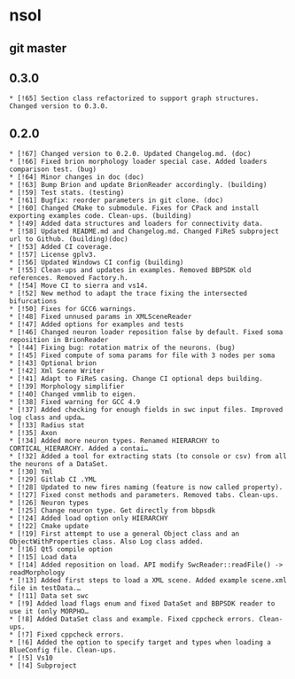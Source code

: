 # nsol

## git master

## 0.3.0

	* [!65] Section class refactorized to support graph structures. Changed version to 0.3.0.

## 0.2.0

	* [!67] Changed version to 0.2.0. Updated Changelog.md. (doc)
	* [!66] Fixed brion morphology loader special case. Added loaders comparison test. (bug)
	* [!64] Minor changes in doc (doc)
	* [!63] Bump Brion and update BrionReader accordingly. (building)
	* [!59] Test stats. (testing)
	* [!61] Bugfix: reorder parameters in git clone. (doc)
	* [!60] Changed CMake to submodule. Fixes for CPack and install exporting examples code. Clean-ups. (building)
	* [!49] Added data structures and loaders for connectivity data.
	* [!58] Updated README.md and Changelog.md. Changed FiReS subproject url to Github. (building)(doc)
	* [!53] Added CI coverage.
	* [!57] License gplv3.
	* [!56] Updated Windows CI config (building)
	* [!55] Clean-ups and updates in examples. Removed BBPSDK old references. Removed Factory.h.
	* [!54] Move CI to sierra and vs14.
	* [!52] New method to adapt the trace fixing the intersected bifurcations
	* [!50] Fixes for GCC6 warnings.
	* [!48] Fixed unnused params in XMLSceneReader
	* [!47] Added options for examples and tests
	* [!46] Changed neuron loader reposition false by default. Fixed soma reposition in BrionReader
	* [!44] Fixing bug: rotation matrix of the neurons. (bug)
	* [!45] Fixed compute of soma params for file with 3 nodes per soma
	* [!43] Optional brion
	* [!42] Xml Scene Writer
	* [!41] Adapt to FiReS casing. Change CI optional deps building.
	* [!39] Morphology simplifier
	* [!40] Changed vmmlib to eigen.
	* [!38] Fixed warning for GCC 4.9
	* [!37] Added checking for enough fields in swc input files. Improved log class and upda…
	* [!33] Radius stat
	* [!35] Axon
	* [!34] Added more neuron types. Renamed HIERARCHY to CORTICAL_HIERARCHY. Added a contai…
	* [!32] Added a tool for extracting stats (to console or csv) from all the neurons of a DataSet.
	* [!30] Yml
	* [!29] Gitlab CI .YML
	* [!28] Updated to new fires naming (feature is now called property).
	* [!27] Fixed const methods and parameters. Removed tabs. Clean-ups.
	* [!26] Neuron types
	* [!25] Change neuron type. Get directly from bbpsdk
	* [!24] Added load option only HIERARCHY
	* [!22] Cmake update
	* [!19] First attempt to use a general Object class and an ObjectWithProperties class. Also Log class added.
	* [!16] Qt5 compile option
	* [!15] Load data
	* [!14] Added reposition on load. API modify SwcReader::readFile() -> readMorphology
	* [!13] Added first steps to load a XML scene. Added example scene.xml file in testData.…
	* [!11] Data set swc
	* [!9] Added load flags enum and fixed DataSet and BBPSDK reader to use it (only MORPHO…
	* [!8] Added DataSet class and example. Fixed cppcheck errors. Clean-ups.
	* [!7] Fixed cppcheck errors.
	* [!6] Added the option to specify target and types when loading a BlueConfig file. Clean-ups.
	* [!5] Vs10
	* [!4] Subproject
